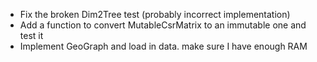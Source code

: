 - Fix the broken Dim2Tree test (probably incorrect implementation)
- Add a function to convert MutableCsrMatrix to an immutable one and test it
- Implement GeoGraph and load in data. make sure I have enough RAM